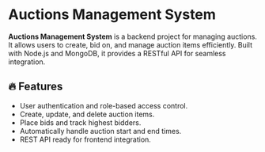 # Auctions Management System

**Auctions Management System** is a backend project for managing auctions. It allows users to create, bid on, and manage auction items efficiently. Built with Node.js and MongoDB, it provides a RESTful API for seamless integration.

## 🔥 Features
- User authentication and role-based access control.
- Create, update, and delete auction items.
- Place bids and track highest bidders.
- Automatically handle auction start and end times.
- REST API ready for frontend integration.
